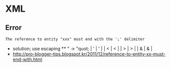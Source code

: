 # XML

## Error

`The reference to entity "xxx" must end with the ';' delimiter`
* solution; use escaping
** " -> &quot;quot;
| ' | &apos; |
| < | &lt; |
| > | &gt; |
| & | &amp; |
* http://pro-blogger-tips.blogspot.kr/2011/12/reference-to-entity-xx-must-end-with.html
